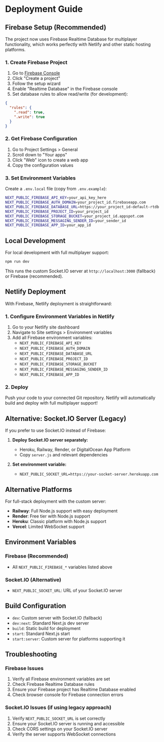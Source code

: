 # Deployment Guide

## Firebase Setup (Recommended)

The project now uses Firebase Realtime Database for multiplayer functionality, which works perfectly with Netlify and other static hosting platforms.

### 1. Create Firebase Project

1. Go to [Firebase Console](https://console.firebase.google.com/)
2. Click "Create a project"
3. Follow the setup wizard
4. Enable "Realtime Database" in the Firebase console
5. Set database rules to allow read/write (for development):

```json
{
  "rules": {
    ".read": true,
    ".write": true
  }
}
```

### 2. Get Firebase Configuration

1. Go to Project Settings > General
2. Scroll down to "Your apps"
3. Click "Web" icon to create a web app
4. Copy the configuration values

### 3. Set Environment Variables

Create a `.env.local` file (copy from `.env.example`):

```bash
NEXT_PUBLIC_FIREBASE_API_KEY=your_api_key_here
NEXT_PUBLIC_FIREBASE_AUTH_DOMAIN=your_project_id.firebaseapp.com
NEXT_PUBLIC_FIREBASE_DATABASE_URL=https://your_project_id-default-rtdb.firebaseio.com/
NEXT_PUBLIC_FIREBASE_PROJECT_ID=your_project_id
NEXT_PUBLIC_FIREBASE_STORAGE_BUCKET=your_project_id.appspot.com
NEXT_PUBLIC_FIREBASE_MESSAGING_SENDER_ID=your_sender_id
NEXT_PUBLIC_FIREBASE_APP_ID=your_app_id
```

## Local Development

For local development with full multiplayer support:

```bash
npm run dev
```

This runs the custom Socket.IO server at `http://localhost:3000` (fallback) or Firebase (recommended).

## Netlify Deployment

With Firebase, Netlify deployment is straightforward:

### 1. Configure Environment Variables in Netlify

1. Go to your Netlify site dashboard
2. Navigate to Site settings > Environment variables
3. Add all Firebase environment variables:
   - `NEXT_PUBLIC_FIREBASE_API_KEY`
   - `NEXT_PUBLIC_FIREBASE_AUTH_DOMAIN`
   - `NEXT_PUBLIC_FIREBASE_DATABASE_URL`
   - `NEXT_PUBLIC_FIREBASE_PROJECT_ID`
   - `NEXT_PUBLIC_FIREBASE_STORAGE_BUCKET`
   - `NEXT_PUBLIC_FIREBASE_MESSAGING_SENDER_ID`
   - `NEXT_PUBLIC_FIREBASE_APP_ID`

### 2. Deploy

Push your code to your connected Git repository. Netlify will automatically build and deploy with full multiplayer support!

## Alternative: Socket.IO Server (Legacy)

If you prefer to use Socket.IO instead of Firebase:

1. **Deploy Socket.IO server separately:**
   - Heroku, Railway, Render, or DigitalOcean App Platform
   - Copy `server.js` and relevant dependencies

2. **Set environment variable:**
   - `NEXT_PUBLIC_SOCKET_URL=https://your-socket-server.herokuapp.com`

## Alternative Platforms

For full-stack deployment with the custom server:
- **Railway**: Full Node.js support with easy deployment
- **Render**: Free tier with Node.js support
- **Heroku**: Classic platform with Node.js support
- **Vercel**: Limited WebSocket support

## Environment Variables

### Firebase (Recommended)
- All `NEXT_PUBLIC_FIREBASE_*` variables listed above

### Socket.IO (Alternative)
- `NEXT_PUBLIC_SOCKET_URL`: URL of your Socket.IO server

## Build Configuration

- `dev`: Custom server with Socket.IO (fallback)
- `dev:next`: Standard Next.js dev server
- `build`: Static build for deployment
- `start`: Standard Next.js start
- `start:server`: Custom server for platforms supporting it

## Troubleshooting

### Firebase Issues
1. Verify all Firebase environment variables are set
2. Check Firebase Realtime Database rules
3. Ensure your Firebase project has Realtime Database enabled
4. Check browser console for Firebase connection errors

### Socket.IO Issues (if using legacy approach)
1. Verify `NEXT_PUBLIC_SOCKET_URL` is set correctly
2. Ensure your Socket.IO server is running and accessible
3. Check CORS settings on your Socket.IO server
4. Verify the server supports WebSocket connections